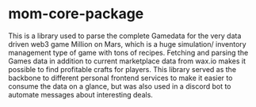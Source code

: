 # mom-core-package

This is a library used to parse the complete Gamedata for the very data driven web3 game Million on Mars, which is a huge simulation/ inventory management type of game with tons of recipes.
Fetching and parsing the Games data in addition to current marketplace data from wax.io makes it possible to find profitable crafts for players.
This library served as the backbone to different personal frontend services to make it easier to consume the data on a glance, but was also used in a discord bot to automate messages about interesting deals.
